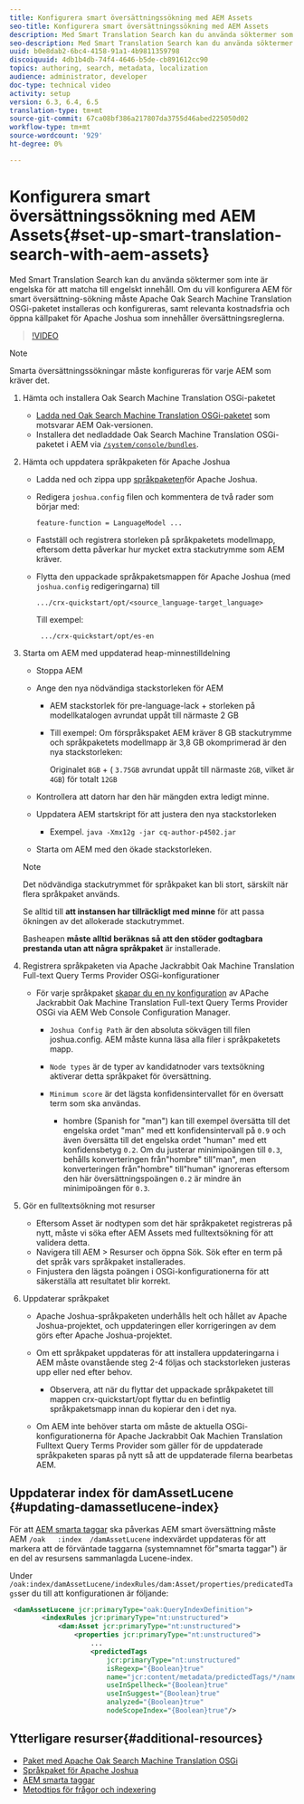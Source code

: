 ```yaml
---
title: Konfigurera smart översättningssökning med AEM Assets
seo-title: Konfigurera smart översättningssökning med AEM Assets
description: Med Smart Translation Search kan du använda söktermer som inte är engelska för att matcha till engelskt innehåll. Om du vill konfigurera AEM för smart översättning-sökning måste Apache Oak Search Machine Translation OSGi-paketet installeras och konfigureras, samt relevanta kostnadsfria och öppna källpaket för Apache Joshua som innehåller översättningsreglerna.
seo-description: Med Smart Translation Search kan du använda söktermer som inte är engelska för att matcha till engelskt innehåll. Om du vill konfigurera AEM för smart översättning-sökning måste Apache Oak Search Machine Translation OSGi-paketet installeras och konfigureras, samt relevanta kostnadsfria och öppna källpaket för Apache Joshua som innehåller översättningsreglerna.
uuid: b0e8dab2-6bc4-4158-91a1-4b9811359798
discoiquuid: 4db1b4db-74f4-4646-b5de-cb891612cc90
topics: authoring, search, metadata, localization
audience: administrator, developer
doc-type: technical video
activity: setup
version: 6.3, 6.4, 6.5
translation-type: tm+mt
source-git-commit: 67ca08bf386a217807da3755d46abed225050d02
workflow-type: tm+mt
source-wordcount: '929'
ht-degree: 0%

---
```



# Konfigurera smart översättningssökning med AEM Assets{#set-up-smart-translation-search-with-aem-assets}

Med Smart Translation Search kan du använda söktermer som inte är engelska för att matcha till engelskt innehåll. Om du vill konfigurera AEM för smart översättning-sökning måste Apache Oak Search Machine Translation OSGi-paketet installeras och konfigureras, samt relevanta kostnadsfria och öppna källpaket för Apache Joshua som innehåller översättningsreglerna.

>[!VIDEO](https://video.tv.adobe.com/v/21291/?quality=9&learn=on)

>[!NOTE]
>
>Smarta översättningssökningar måste konfigureras för varje AEM som kräver det.

1. Hämta och installera Oak Search Machine Translation OSGi-paketet
   * [Ladda ned Oak Search Machine Translation OSGi-paketet](https://search.maven.org/#search%7Cgav%7C1%7Cg%3A%22org.apache.jackrabbit%22%20AND%20a%3A%22oak-search-mt%22) som motsvarar AEM Oak-versionen.
   * Installera det nedladdade Oak Search Machine Translation OSGi-paketet i AEM via [`/system/console/bundles`](http://localhost:4502/system/console/bundles).

2. Hämta och uppdatera språkpaketen för Apache Joshua
   * Ladda ned och zippa upp [språkpaketen](https://cwiki.apache.org/confluence/display/JOSHUA/Language+Packs)för Apache Joshua.
   * Redigera `joshua.config` filen och kommentera de två rader som börjar med:

      ```
      feature-function = LanguageModel ...
      ```

   * Fastställ och registrera storleken på språkpaketets modellmapp, eftersom detta påverkar hur mycket extra stackutrymme som AEM kräver.
   * Flytta den uppackade språkpaketsmappen för Apache Joshua (med `joshua.config` redigeringarna) till

      ```
      .../crx-quickstart/opt/<source_language-target_language>
      ```

      Till exempel:

      ```
       .../crx-quickstart/opt/es-en
      ```

3. Starta om AEM med uppdaterad heap-minnestilldelning
   * Stoppa AEM
   * Ange den nya nödvändiga stackstorleken för AEM

      * AEM stackstorlek för pre-language-lack + storleken på modellkatalogen avrundat uppåt till närmaste 2 GB
      * Till exempel: Om förspråkspaket AEM kräver 8 GB stackutrymme och språkpaketets modellmapp är 3,8 GB okomprimerad är den nya stackstorleken:

         Originalet `8GB` + ( `3.75GB` avrundat uppåt till närmaste `2GB`, vilket är `4GB`) för totalt `12GB`
   * Kontrollera att datorn har den här mängden extra ledigt minne.
   * Uppdatera AEM startskript för att justera den nya stackstorleken

      * Exempel. `java -Xmx12g -jar cq-author-p4502.jar`
   * Starta om AEM med den ökade stackstorleken.

   >[!NOTE]
   >
   >Det nödvändiga stackutrymmet för språkpaket kan bli stort, särskilt när flera språkpaket används.
   >
   >
   >Se alltid till **att instansen har tillräckligt med minne** för att passa ökningen av det allokerade stackutrymmet.
   >
   >
   >Basheapen **måste alltid beräknas så att den stöder godtagbara prestanda utan att några språkpaket** är installerade.

4. Registrera språkpaketen via Apache Jackrabbit Oak Machine Translation Full-text Query Terms Provider OSGi-konfigurationer

   * För varje språkpaket [skapar du en ny konfiguration](http://localhost:4502/system/console/configMgr/org.apache.jackrabbit.oak.plugins.index.mt.MTFulltextQueryTermsProviderFactory) av APache Jackrabbit Oak Machine Translation Full-text Query Terms Provider OSGi via AEM Web Console Configuration Manager.

      * `Joshua Config Path` är den absoluta sökvägen till filen joshua.config. AEM måste kunna läsa alla filer i språkpaketets mapp.
      * `Node types` är de typer av kandidatnoder vars textsökning aktiverar detta språkpaket för översättning.
      * `Minimum score` är det lägsta konfidensintervallet för en översatt term som ska användas.

         * hombre (Spanish for &quot;man&quot;) kan till exempel översätta till det engelska ordet &quot;man&quot; med ett konfidensintervall på `0.9` och även översätta till det engelska ordet &quot;human&quot; med ett konfidensbetyg `0.2`. Om du justerar minimipoängen till `0.3`, behålls konverteringen från&quot;hombre&quot; till&quot;man&quot;, men konverteringen från&quot;hombre&quot; till&quot;human&quot; ignoreras eftersom den här översättningspoängen `0.2` är mindre än minimipoängen för `0.3`.

5. Gör en fulltextsökning mot resurser
   * Eftersom Asset är nodtypen som det här språkpaketet registreras på nytt, måste vi söka efter AEM Assets med fulltextsökning för att validera detta.
   * Navigera till AEM > Resurser och öppna Sök. Sök efter en term på det språk vars språkpaket installerades.
   * Finjustera den lägsta poängen i OSGi-konfigurationerna för att säkerställa att resultatet blir korrekt.

6. Uppdaterar språkpaket
   * Apache Joshua-språkpaketen underhålls helt och hållet av Apache Joshua-projektet, och uppdateringen eller korrigeringen av dem görs efter Apache Joshua-projektet.
   * Om ett språkpaket uppdateras för att installera uppdateringarna i AEM måste ovanstående steg 2-4 följas och stackstorleken justeras upp eller ned efter behov.

      * Observera, att när du flyttar det uppackade språkpaketet till mappen crx-quickstart/opt flyttar du en befintlig språkpaketsmapp innan du kopierar den i det nya.
   * Om AEM inte behöver starta om måste de aktuella OSGi-konfigurationerna för Apache Jackrabbit Oak Machien Translation Fulltext Query Terms Provider som gäller för de uppdaterade språkpaketen sparas på nytt så att de uppdaterade filerna bearbetas AEM.


## Uppdaterar index för damAssetLucene {#updating-damassetlucene-index}

För att [AEM smarta taggar](https://helpx.adobe.com/experience-manager/6-3/assets/using/touch-ui-smart-tags.html) ska påverkas AEM smart översättning måste AEM `/oak   :index  /damAssetLucene` indexvärdet uppdateras för att markera att de förväntade taggarna (systemnamnet för&quot;smarta taggar&quot;) är en del av resursens sammanlagda Lucene-index.

Under `/oak:index/damAssetLucene/indexRules/dam:Asset/properties/predicatedTags`ser du till att konfigurationen är följande:

```xml
 <damAssetLucene jcr:primaryType="oak:QueryIndexDefinition">
        <indexRules jcr:primaryType="nt:unstructured">
            <dam:Asset jcr:primaryType="nt:unstructured">
                <properties jcr:primaryType="nt:unstructured">
                    ...
                    <predictedTags
                        jcr:primaryType="nt:unstructured"
                        isRegexp="{Boolean}true"
                        name="jcr:content/metadata/predictedTags/*/name"
                        useInSpellheck="{Boolean}true"
                        useInSuggest="{Boolean}true"
                        analyzed="{Boolean}true"
                        nodeScopeIndex="{Boolean}true"/>
```

## Ytterligare resurser{#additional-resources}

* [Paket med Apache Oak Search Machine Translation OSGi](https://search.maven.org/#search%7Cgav%7C1%7Cg%3A%22org.apache.jackrabbit%22%20AND%20a%3A%22oak-search-mt%22)
* [Språkpaket för Apache Joshua](https://cwiki.apache.org/confluence/display/JOSHUA/Language+Packs)
* [AEM smarta taggar](https://helpx.adobe.com/experience-manager/6-3/assets/using/touch-ui-smart-tags.html)
* [Metodtips för frågor och indexering](https://helpx.adobe.com/experience-manager/6-5/sites/deploying/using/best-practices-for-queries-and-indexing.html)